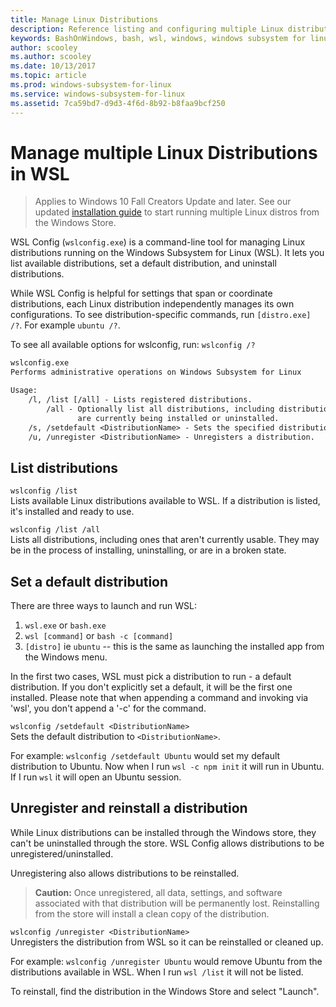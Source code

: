 ```yaml
---
title: Manage Linux Distributions
description: Reference listing and configuring multiple Linux distributions running on the Windows Subsystem for Linux.
keywords: BashOnWindows, bash, wsl, windows, windows subsystem for linux, windowssubsystem, ubuntu
author: scooley
ms.author: scooley
ms.date: 10/13/2017
ms.topic: article
ms.prod: windows-subsystem-for-linux
ms.service: windows-subsystem-for-linux
ms.assetid: 7ca59bd7-d9d3-4f6d-8b92-b8faa9bcf250
---
```


# Manage multiple Linux Distributions in WSL

> Applies to Windows 10 Fall Creators Update and later.  See our updated [installation guide](./install_guide.md) to start running multiple Linux distros from the Windows Store.

WSL Config (`wslconfig.exe`) is a command-line tool for managing Linux distributions running on the Windows Subsystem for Linux (WSL).  It lets you list available distributions, set a default distribution, and uninstall distributions.

While WSL Config is helpful for settings that span or coordinate distributions, each Linux distribution independently manages its own configurations.  To see distribution-specific commands, run `[distro.exe] /?`.  For example `ubuntu /?`.

To see all available options for wslconfig, run:  `wslconfig /?`

```  txt
wslconfig.exe
Performs administrative operations on Windows Subsystem for Linux

Usage:
    /l, /list [/all] - Lists registered distributions.
        /all - Optionally list all distributions, including distributions that
               are currently being installed or uninstalled.
    /s, /setdefault <DistributionName> - Sets the specified distribution as the default.
    /u, /unregister <DistributionName> - Unregisters a distribution.
```

## List distributions

`wslconfig /list`  
Lists available Linux distributions available to WSL.  If a distribution is listed, it's installed and ready to use.

`wslconfig /list /all`  
Lists all distributions, including ones that aren't currently usable.  They may be in the process of installing, uninstalling, or are in a broken state.  

## Set a default distribution

There are three ways to launch and run WSL:

1. `wsl.exe` or `bash.exe`
1. `wsl [command]` or `bash -c [command]`
1. `[distro]` ie `ubuntu` -- this is the same as launching the installed app from the Windows menu.

In the first two cases, WSL must pick a distribution to run - a default distribution.  If you don't explicitly set a default, it will be the first one installed. Please note that when appending a command and invoking via 'wsl', you don't append a '-c' for the command.

`wslconfig /setdefault <DistributionName>`  
Sets the default distribution to `<DistributionName>`.

For example:
`wslconfig /setdefault Ubuntu` would set my default distribution to Ubuntu.  Now when I run `wsl -c npm init` it will run in Ubuntu.  If I run `wsl` it will open an Ubuntu session.

## Unregister and reinstall a distribution

While Linux distributions can be installed through the Windows store, they can't be uninstalled through the store.  WSL Config allows distributions to be unregistered/uninstalled.

Unregistering also allows distributions to be reinstalled.

> **Caution:** Once unregistered, all data, settings, and software associated with that distribution will be permanently lost.  Reinstalling from the store will install a clean copy of the distribution.

`wslconfig /unregister <DistributionName>`  
Unregisters the distribution from WSL so it can be reinstalled or cleaned up.

For example:
`wslconfig /unregister Ubuntu` would remove Ubuntu from the distributions available in WSL.  When I run `wsl /list` it will not be listed.

To reinstall, find the distribution in the Windows Store and select "Launch".
